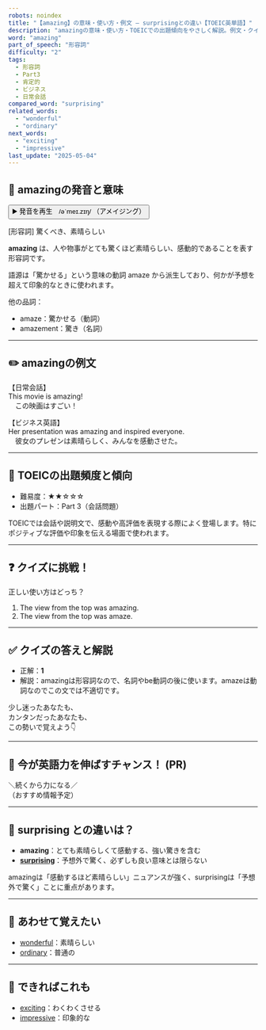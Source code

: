 ```yaml
---
robots: noindex
title: "【amazing】の意味・使い方・例文 ― surprisingとの違い【TOEIC英単語】"
description: "amazingの意味・使い方・TOEICでの出題傾向をやさしく解説。例文・クイズ付きでsurprisingとの違いもわかりやすく学べます。"
word: "amazing"
part_of_speech: "形容詞"
difficulty: "2"
tags:
  - 形容詞
  - Part3
  - 肯定的
  - ビジネス
  - 日常会話
compared_word: "surprising"
related_words:
  - "wonderful"
  - "ordinary"
next_words:
  - "exciting"
  - "impressive"
last_update: "2025-05-04"
---
```


## 🔰 amazingの発音と意味

<button class="play-audio" onclick="playTTS('amazing')">
  <span class="play-audio-main">
    ▶️ 発音を再生　/əˈmeɪ.zɪŋ/
  </span>
  <span class="play-audio-sub">
    （アメイジング）
  </span>
</button>

[形容詞] 驚くべき、素晴らしい

**amazing** は、人や物事がとても驚くほど素晴らしい、感動的であることを表す形容詞です。

語源は「驚かせる」という意味の動詞 amaze から派生しており、何かが予想を超えて印象的なときに使われます。

他の品詞：  
- amaze：驚かせる（動詞）
- amazement：驚き（名詞）

---

## ✏️ amazingの例文

【日常会話】  
This movie is amazing!  
　この映画はすごい！

【ビジネス英語】  
Her presentation was amazing and inspired everyone.  
　彼女のプレゼンは素晴らしく、みんなを感動させた。

---

## 🎯 TOEICの出題頻度と傾向

- 難易度：★★☆☆☆
- 出題パート：Part 3（会話問題）

TOEICでは会話や説明文で、感動や高評価を表現する際によく登場します。特にポジティブな評価や印象を伝える場面で使われます。

---

## ❓ クイズに挑戦！

正しい使い方はどっち？

1. The view from the top was amazing.  
2. The view from the top was amaze.

---

## ✅ クイズの答えと解説

- 正解：**1**
- 解説：amazingは形容詞なので、名詞やbe動詞の後に使います。amazeは動詞なのでこの文では不適切です。

少し迷ったあなたも、  
カンタンだったあなたも、  
この勢いで覚えよう👇️

---

## 🚀 今が英語力を伸ばすチャンス！ (PR)

<div class="info-center">
＼続くから力になる／<br>  
（おすすめ情報予定）
</div>

---

## 🤔  surprising との違いは？

- **amazing**：とても素晴らしくて感動する、強い驚きを含む
- **[surprising](/word/surprising)**：予想外で驚く、必ずしも良い意味とは限らない

amazingは「感動するほど素晴らしい」ニュアンスが強く、surprisingは「予想外で驚く」ことに重点があります。

---

## 🧩 あわせて覚えたい

- [wonderful](/word/wonderful)：素晴らしい
- [ordinary](/word/ordinary)：普通の

---

## 📖 できればこれも

- [exciting](/word/exciting)：わくわくさせる
- [impressive](/word/impressive)：印象的な

<!-- cvid: aid02_bid33 -->
